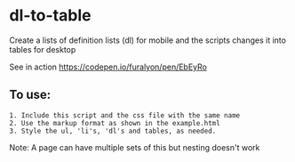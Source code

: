 # dl-to-table
Create a lists of definition lists (dl) for mobile and the scripts changes it into tables for desktop

See in action https://codepen.io/furalyon/pen/EbEyRo

To use:
------
    1. Include this script and the css file with the same name
    2. Use the markup format as shown in the example.html
    3. Style the ul, 'li's, 'dl's and tables, as needed.

Note: A page can have multiple sets of this but nesting doesn't work
